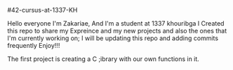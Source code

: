 #42-cursus-at-1337-KH

Hello everyone I'm Zakariae, And I'm a student at 1337 khouribga
I Created this repo to share my Expreince and my new projects and also the ones that I'm currently working on;
I will be updating this repo and adding commits frequently
Enjoy!!!

The first project is creating a C ;ibrary with our own functions in it.
